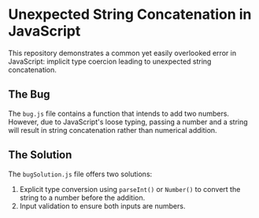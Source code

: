 # Unexpected String Concatenation in JavaScript

This repository demonstrates a common yet easily overlooked error in JavaScript: implicit type coercion leading to unexpected string concatenation.

## The Bug

The `bug.js` file contains a function that intends to add two numbers. However, due to JavaScript's loose typing, passing a number and a string will result in string concatenation rather than numerical addition.

## The Solution

The `bugSolution.js` file offers two solutions:

1. Explicit type conversion using `parseInt()` or `Number()` to convert the string to a number before the addition.
2. Input validation to ensure both inputs are numbers.